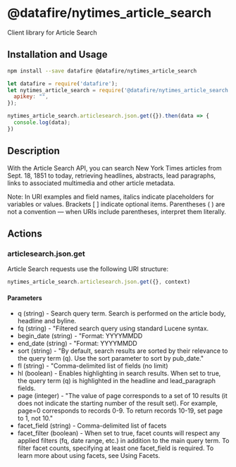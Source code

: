 # @datafire/nytimes_article_search

Client library for Article Search

## Installation and Usage
```bash
npm install --save datafire @datafire/nytimes_article_search
```

```js
let datafire = require('datafire');
let nytimes_article_search = require('@datafire/nytimes_article_search').create({
  apikey: "",
});

nytimes_article_search.articlesearch.json.get({}).then(data => {
  console.log(data);
})
```

## Description
With the Article Search API, you can search New York Times articles from Sept. 18, 1851 to today, retrieving headlines, abstracts, lead paragraphs, links to associated multimedia and other article metadata.  

 Note: In URI examples and field names, italics indicate placeholders for variables or values. Brackets [ ] indicate optional items. Parentheses ( ) are not a convention — when URIs include parentheses, interpret them literally.

## Actions
### articlesearch.json.get
Article Search requests use the following URI structure:



```js
nytimes_article_search.articlesearch.json.get({}, context)
```

#### Parameters
* q (string) - Search query term. Search is performed on the article body, headline and byline.
* fq (string) - "Filtered search query using standard Lucene syntax. 
* begin_date (string) - "Format: YYYYMMDD 
* end_date (string) - "Format: YYYYMMDD 
* sort (string) - "By default, search results are sorted by their relevance to the query term (q). Use the sort parameter to sort by pub_date."
* fl (string) - "Comma-delimited list of fields (no limit)
* hl (boolean) - Enables highlighting in search results. When set to true, the query term (q) is highlighted in the headline and lead_paragraph fields.
* page (integer) - "The value of page corresponds to a set of 10 results (it does not indicate the starting number of the result set). For example, page=0 corresponds to records 0-9. To return records 10-19, set page to 1, not 10."
* facet_field (string) - Comma-delimited list of facets
* facet_filter (boolean) - When set to true, facet counts will respect any applied filters (fq, date range, etc.) in addition to the main query term. To filter facet counts, specifying at least one facet_field is required. To learn more about using facets, see Using Facets.

